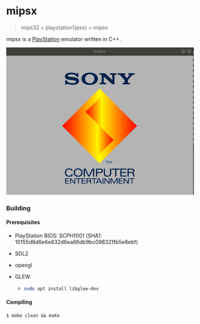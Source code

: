 # mipsx


> mips32 + playstation1(psx)  = mipsx

mipsx is a [PlayStation](https://en.wikipedia.org/wiki/PlayStation_(console)) emulator written in C++.

![](exp/sony_logo.png)

### Building

#### Prerequisites

- PlayStation BIOS: SCPH1001 (SHA1: 10155d8d6e6e832d6ea66db9bc098321fb5e8ebf)

- SDL2

- opengl

- GLEW

  - ```sh
    sudo apt install libglew-dev
    ```

#### Compiling

```shell
$ make clean && make
```



